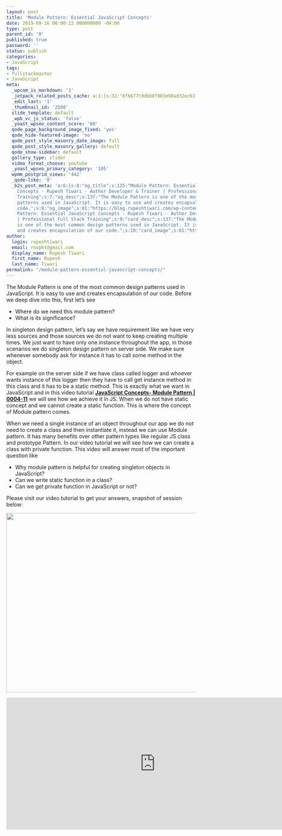 ```yaml
---
layout: post
title: 'Module Pattern: Essential JavaScript Concepts'
date: 2019-09-16 06:00:12.000000000 -04:00
type: post
parent_id: '0'
published: true
password: ''
status: publish
categories:
- JavaScript
tags:
- fullstackmaster
- JavaScript
meta:
  _wpcom_is_markdown: '1'
  _jetpack_related_posts_cache: a:1:{s:32:"8f6677c9d6b0f903e98ad32ec61f8deb";a:2:{s:7:"expires";i:1601828245;s:7:"payload";a:3:{i:0;a:1:{s:2:"id";i:2595;}i:1;a:1:{s:2:"id";i:2604;}i:2;a:1:{s:2:"id";i:361;}}}}
  _edit_last: '1'
  _thumbnail_id: '2588'
  slide_template: default
  _wpb_vc_js_status: 'false'
  _yoast_wpseo_content_score: '60'
  qode_page_background_image_fixed: 'yes'
  qode_hide-featured-image: 'no'
  qode_post_style_masonry_date_image: full
  qode_post_style_masonry_gallery: default
  qode_show-sidebar: default
  gallery_type: slider
  video_format_choose: youtube
  _yoast_wpseo_primary_category: '195'
  wpmm_postgrid_views: '442'
  _qode-like: '0'
  _b2s_post_meta: 'a:6:{s:8:"og_title";s:125:"Module Pattern: Essential JavaScript
    Concepts - Rupesh Tiwari - Author Developer & Trainer | Professional Full Stack
    Training";s:7:"og_desc";s:137:"The Module Pattern is one of the most common design
    patterns used in JavaScript. It is easy to use and creates encapsulation of our
    code.";s:8:"og_image";s:81:"https://blog.rupeshtiwari.com/wp-content/uploads/2019/09/RUPESH-52-javascript.png";s:10:"card_title";s:125:"Module
    Pattern: Essential JavaScript Concepts - Rupesh Tiwari - Author Developer & Trainer
    | Professional Full Stack Training";s:9:"card_desc";s:137:"The Module Pattern
    is one of the most common design patterns used in JavaScript. It is easy to use
    and creates encapsulation of our code.";s:10:"card_image";s:81:"https://blog.rupeshtiwari.com/wp-content/uploads/2019/09/RUPESH-52-javascript.png";}'
author:
  login: rupeshtiwari
  email: roopkt@gmail.com
  display_name: Rupesh Tiwari
  first_name: Rupesh
  last_name: Tiwari
permalink: "/module-pattern-essential-javascript-concepts/"
---
```

<p>The Module Pattern is one of the most common design patterns used in JavaScript. It is easy to use and creates encapsulation of our code. Before we deep dive into this, first let’s see</p>
<ul>
<li>Where do we need this module pattern?</li>
<li>What is its significance?</li>
</ul>
<p>In singleton design pattern, let’s say we have requirement like we have very less sources and those sources we do not want to keep creating multiple times. We just want to have only one instance throughout the app, in those scenarios we do singleton design pattern on server side. We make sure whenever somebody ask for instance it has to call some method in the object.</p>
<p>For example on the server side if we have class called logger and whoever wants instance of this logger then they have to call get instance method in this class and it has to be a static method. This is exactly what we want in JavaScript and in this video tutorial <a href="https://www.youtube.com/watch?v=JBqr_jnwnrA" target="_blank" rel="noopener noreferrer"><strong>JavaScript Concepts- Module Pattern | 0004-11</strong></a> we will see how we achieve it in JS. When we do not have static concept and we cannot create a static function. This is where the concept of Module pattern comes.</p>
<p>When we need a single instance of an object throughout our app we do not need to create a class and then instantiate it, instead we can use Module pattern. It has many benefits over other pattern types like regular JS class and prototype Pattern. In our video tutorial we will see how we can create a class with private function. This video will answer most of the important question like</p>
<ul>
<li>Why module pattern is helpful for creating singleton objects in JavaScript?</li>
<li>Can we write static function in a class?</li>
<li>Can we get private function in JavaScript or not?</li>
</ul>
<p>Please visit our video tutorial to get your answers, snapshot of session below:</p>
<p><img class="alignnone size-full wp-image-2587" src="{{ site.baseurl }}/assets/2019/09/JS-Module.png" alt="" width="853" height="476" /></p>
<p><iframe src="https://www.youtube.com/embed/JBqr_jnwnrA" width="790" height="350" frameborder="0" allowfullscreen="allowfullscreen"><span data-mce-type="bookmark" style="display: inline-block; width: 0px; overflow: hidden; line-height: 0;" class="mce_SELRES_start">﻿</span></iframe></p>
